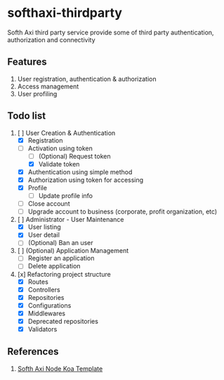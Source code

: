 # softhaxi-thirdparty
Softh Axi third party service provide some of third party authentication, authorization and connectivity

## Features
1. User registration, authentication & authorization
2. Access management
3. User profiling

## Todo list
1. [ ] User Creation & Authentication
   - [x] Registration
   - [ ] Activation using token
     - [ ] \(Optional) Request token
     - [x] Validate token
   - [x] Authentication using simple method
   - [x] Authorization using token for accessing
   - [x] Profile
     - [ ] Update profile info
   - [ ] Close account
   - [ ] Upgrade account to business (corporate, profit organization, etc)
2. [ ] Administrator - User Maintenance
   - [x] User listing
   - [x] User detail
   - [ ] \(Optional) Ban an user
3. [ ] \(Optional) Application Management
   - [ ] Register an application
   - [ ] Delete application
4. [x] Refactoring project structure
   - [x] Routes
   - [x] Controllers
   - [x] Repositories
   - [x] Configurations
   - [x] Middlewares
   - [x] Deprecated repositories
   - [x] Validators

## References
1. [Softh Axi Node Koa Template](https://github.com/ivohutasoit/softhaxi-node-koa-template)
